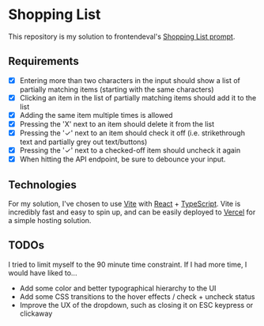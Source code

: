 # Shopping List
This repository is my solution to frontendeval's [Shopping List prompt](https://frontendeval.com/questions/shopping-list).

## Requirements
- [x] Entering more than two characters in the input should show a list of partially matching items (starting with the same characters)
- [x] Clicking an item in the list of partially matching items should add it to the list
- [x] Adding the same item multiple times is allowed
- [x] Pressing the 'X' next to an item should delete it from the list
- [x] Pressing the '✓' next to an item should check it off (i.e. strikethrough text and partially grey out text/buttons)
- [x] Pressing the '✓' next to a checked-off item should uncheck it again
- [x] When hitting the API endpoint, be sure to debounce your input.

## Technologies
For my solution, I've chosen to use [Vite](https://vitejs.dev/guide/) with [React](https://react.dev/) + [TypeScript](https://www.typescriptlang.org/docs/). Vite is incredibly fast and easy to spin up, and can be easily deployed to [Vercel](https://vercel.com/) for a simple hosting solution.

## TODOs
I tried to limit myself to the 90 minute time constraint. If I had more time, I would have liked to...
- Add some color and better typographical hierarchy to the UI
- Add some CSS transitions to the hover effects / check + uncheck status
- Improve the UX of the dropdown, such as closing it on ESC keypress or clickaway
